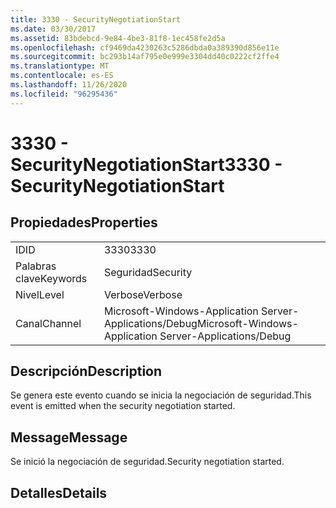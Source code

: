 ```yaml
---
title: 3330 - SecurityNegotiationStart
ms.date: 03/30/2017
ms.assetid: 83bdebcd-9e84-4be3-81f8-1ec458fe2d5a
ms.openlocfilehash: cf9469da4230263c5286dbda0a389390d856e11e
ms.sourcegitcommit: bc293b14af795e0e999e3304dd40c0222cf2ffe4
ms.translationtype: MT
ms.contentlocale: es-ES
ms.lasthandoff: 11/26/2020
ms.locfileid: "96295436"
---
```

# <a name="3330---securitynegotiationstart"></a><span data-ttu-id="a1ee6-102">3330 - SecurityNegotiationStart</span><span class="sxs-lookup"><span data-stu-id="a1ee6-102">3330 - SecurityNegotiationStart</span></span>

## <a name="properties"></a><span data-ttu-id="a1ee6-103">Propiedades</span><span class="sxs-lookup"><span data-stu-id="a1ee6-103">Properties</span></span>  
  
|||  
|-|-|  
|<span data-ttu-id="a1ee6-104">ID</span><span class="sxs-lookup"><span data-stu-id="a1ee6-104">ID</span></span>|<span data-ttu-id="a1ee6-105">3330</span><span class="sxs-lookup"><span data-stu-id="a1ee6-105">3330</span></span>|  
|<span data-ttu-id="a1ee6-106">Palabras clave</span><span class="sxs-lookup"><span data-stu-id="a1ee6-106">Keywords</span></span>|<span data-ttu-id="a1ee6-107">Seguridad</span><span class="sxs-lookup"><span data-stu-id="a1ee6-107">Security</span></span>|  
|<span data-ttu-id="a1ee6-108">Nivel</span><span class="sxs-lookup"><span data-stu-id="a1ee6-108">Level</span></span>|<span data-ttu-id="a1ee6-109">Verbose</span><span class="sxs-lookup"><span data-stu-id="a1ee6-109">Verbose</span></span>|  
|<span data-ttu-id="a1ee6-110">Canal</span><span class="sxs-lookup"><span data-stu-id="a1ee6-110">Channel</span></span>|<span data-ttu-id="a1ee6-111">Microsoft-Windows-Application Server-Applications/Debug</span><span class="sxs-lookup"><span data-stu-id="a1ee6-111">Microsoft-Windows-Application Server-Applications/Debug</span></span>|  
  
## <a name="description"></a><span data-ttu-id="a1ee6-112">Descripción</span><span class="sxs-lookup"><span data-stu-id="a1ee6-112">Description</span></span>  

 <span data-ttu-id="a1ee6-113">Se genera este evento cuando se inicia la negociación de seguridad.</span><span class="sxs-lookup"><span data-stu-id="a1ee6-113">This event is emitted when the security negotiation started.</span></span>  
  
## <a name="message"></a><span data-ttu-id="a1ee6-114">Message</span><span class="sxs-lookup"><span data-stu-id="a1ee6-114">Message</span></span>  

 <span data-ttu-id="a1ee6-115">Se inició la negociación de seguridad.</span><span class="sxs-lookup"><span data-stu-id="a1ee6-115">Security negotiation started.</span></span>  
  
## <a name="details"></a><span data-ttu-id="a1ee6-116">Detalles</span><span class="sxs-lookup"><span data-stu-id="a1ee6-116">Details</span></span>
